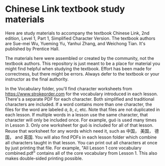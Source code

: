 # Chinese Link textbook study materials

Here are study materials to accompany the textbook Chinese Link, 2nd edition, Level 1, Part 1, Simplified Character Version. The textbook authors are Sue-mei Wu, Yueming Yu, Yanhui Zhang, and Weichong Tian. It's published by Prentice Hall.

The materials here were assembled or created by the community, not the textbook authors. This repository is just meant to be a place for material you might find helpful when studying the textbook. Effort has been made for correctness, but there might be errors. Always defer to the textbook or your instructor as the final authority.

In the Vocabulary folder, you'll find character worksheets from https://www.strokeorder.com for the vocabulary introduced in each lesson. There's a separate PDF for each character. Both simplified and traditional characters are included. If a word contains more than one character, the files for the word are labeled *a*, *b*, *c*, etc.  Note that files are not duplicated in each lesson. If multiple words in a lesson use the same character, that character will only be included once.  For example, guó is used many times in Lesson 3. Only one worksheet for guó is included for all of that lesson.  Reuse that worksheet for any words which need it, such as 中国， 美国， 德国， and 英国. You will also find PDFs in each lesson folder which combine all characters taught in that lesson. You can print out all characters at once by just printing that file. For example, "All Lesson 1 core vocabulary combined.pdf" contains all of the core vocabulary from Lesson 1. This also makes double-sided printing possible.
